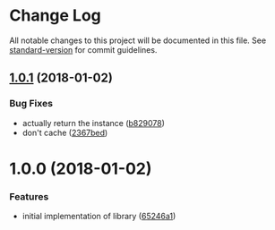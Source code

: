 # Change Log

All notable changes to this project will be documented in this file. See [standard-version](https://github.com/conventional-changelog/standard-version) for commit guidelines.

<a name="1.0.1"></a>
## [1.0.1](https://github.com/bcoe/dotgitignore/compare/v1.0.0...v1.0.1) (2018-01-02)


### Bug Fixes

* actually return the instance ([b829078](https://github.com/bcoe/dotgitignore/commit/b829078))
* don't cache ([2367bed](https://github.com/bcoe/dotgitignore/commit/2367bed))



<a name="1.0.0"></a>
# 1.0.0 (2018-01-02)


### Features

* initial implementation of library ([65246a1](https://github.com/bcoe/dotgitignore/commit/65246a1))
